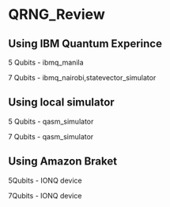 # QRNG_Review

## Using IBM Quantum Experince

5 Qubits - ibmq_manila

7 Qubits - ibmq_nairobi,statevector_simulator

## Using local simulator

5 Qubits - qasm_simulator

7 Qubits - qasm_simulator

## Using Amazon Braket

5Qubits -  IONQ device

7Qubits -  IONQ device


